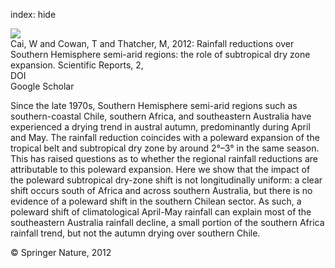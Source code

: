 index: hide

<div class="Citation">
    <div class="Citation-thumb CitationThumb-linked"  data-href="https://doi.org/10.1038/srep00702">
      <img src="https://static.claimspace.cloud/climate-study-static/refs/thumbs/14/Cai_et_al_2012b-thumb.png" />
    </div>

  <div class="Citation-body">
    <div class="Citation-text">Cai, W and Cowan, T and Thatcher, M, 2012: Rainfall reductions over Southern Hemisphere semi-arid regions: the role of subtropical dry zone expansion. <span class="Article-journal">Scientific Reports, </span><span class="Article-volume">2, </span></div>
    <div class="Citation-links">
      <div class="CitationLink" data-href="https://doi.org/10.1038/srep00702">
        <div class="CitationLink-icon CitationLink-Doi"></div>
        <div class="CitationLink-text">DOI</div>
      </div>
      <div class="CitationLink" data-href="https://scholar.google.com/scholar?q=10.1038/srep00702">
        <div class="CitationLink-icon CitationLink-Scholar"></div>
        <div class="CitationLink-text">Google Scholar</div>
      </div>
    </div>
  </div>
</div>

Since the late 1970s, Southern Hemisphere semi-arid regions such as southern-coastal Chile, southern Africa, and southeastern Australia have experienced a drying trend in austral autumn, predominantly during April and May. The rainfall reduction coincides with a poleward expansion of the tropical belt and subtropical dry zone by around 2°–3° in the same season. This has raised questions as to whether the regional rainfall reductions are attributable to this poleward expansion. Here we show that the impact of the poleward subtropical dry-zone shift is not longitudinally uniform: a clear shift occurs south of Africa and across southern Australia, but there is no evidence of a poleward shift in the southern Chilean sector. As such, a poleward shift of climatological April-May rainfall can explain most of the southeastern Australia rainfall decline, a small portion of the southern Africa rainfall trend, but not the autumn drying over southern Chile.

<div class="Citation-copy">
&copy; Springer Nature, 2012
</div>